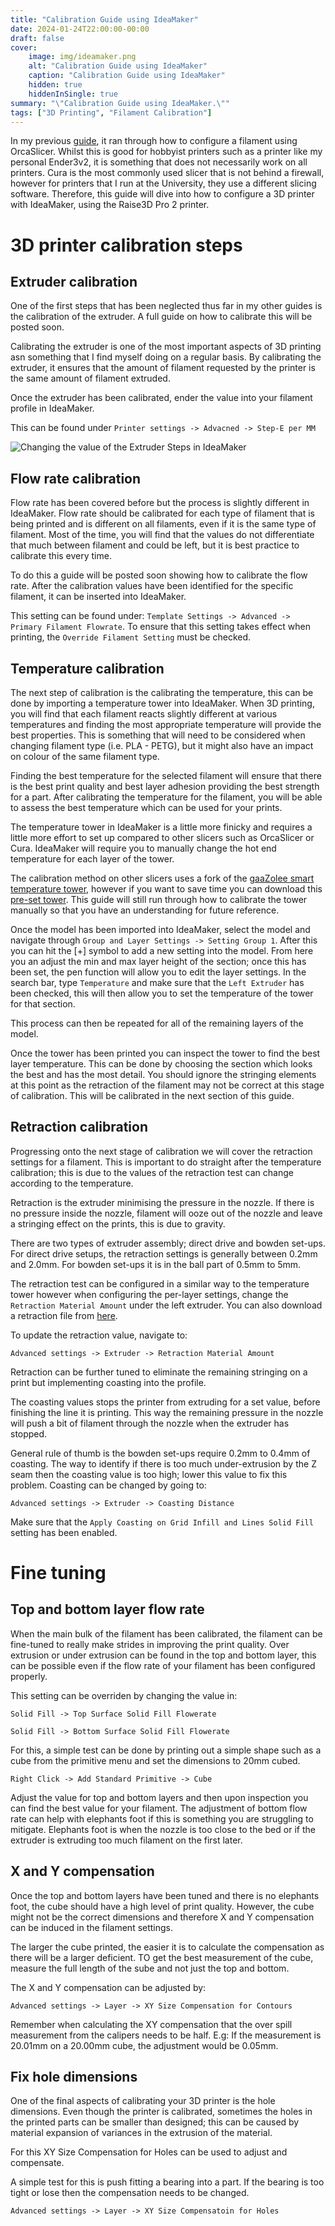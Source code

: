 ```yaml
---
title: "Calibration Guide using IdeaMaker"
date: 2024-01-24T22:00:00-00:00
draft: false
cover:
    image: img/ideamaker.png
    alt: "Calibration Guide using IdeaMaker"
    caption: "Calibration Guide using IdeaMaker"
    hidden: true
    hiddenInSingle: true
summary: "\"Calibration Guide using IdeaMaker.\""
tags: ["3D Printing", "Filament Calibration"]
---
```


In my previous [guide](/content/3D%20Printing/Filament%20Calibration/index.md), it ran through how to configure a filament using OrcaSlicer.
Whilst this is good for hobbyist printers such as a printer like my personal Ender3v2, it is something that does not necessarily work on all printers.
Cura is the most commonly used slicer that is not behind a firewall, however for printers that I run at the University, they use a different slicing software.
Therefore, this guide will dive into how to configure a 3D printer with IdeaMaker, using the Raise3D Pro 2 printer.

# 3D printer calibration steps 

## Extruder calibration
One of the first steps that has been neglected thus far in my other guides is the calibration of the extruder. 
A full guide on how to calibrate this will be posted soon.

Calibrating the extruder is one of the most important aspects of 3D printing asn something that I find myself doing on a regular basis.
By calibrating the extruder, it ensures that the amount of filament requested by the printer is the same amount of filament extruded.

Once the extruder has been calibrated, ender the value into your filament profile in IdeaMaker.

This can be found under `Printer settings -> Advacned -> Step-E per MM`

![Changing the value of the Extruder Steps in IdeaMaker](img/e-calibration.png "Changing the value of the Extruder Steps in IdeaMaker")

## Flow rate calibration
Flow rate has been covered before but the process is slightly different in IdeaMaker.
Flow rate should be calibrated for each type of filament that  is being printed and is different on all filaments, even if it is the same type of filament.
Most of the time, you will find that the values do not differentiate that much between filament and could be left, but it is best practice to calibrate this every time.

To do this a guide will be posted soon showing how to calibrate the flow rate.
After the calibration values have been identified for the specific filament, it can be inserted into IdeaMaker.

This setting can be found under: `Template Settings -> Advanced -> Primary Filament Flowrate`. 
To ensure that this setting takes effect when printing, the `Override Filament Setting` must be checked.

## Temperature calibration
The next step of calibration is the calibrating the temperature, this can be done by importing a temperature tower into IdeaMaker.
When 3D printing, you will find that each filament reacts slightly different at various temperatures and finding the most appropriate temperature will provide the best properties.
This is something that will need to be considered when changing filament type (i.e. PLA - PETG), but it might also have an impact on colour  of the same filament type.

Finding the best temperature for the selected filament will ensure that there is the best print quality and best layer adhesion providing the best strength for a part.
After calibrating the temperature for the filament, you will be able to assess the best temperature which can be used for your prints.

The temperature tower in IdeaMaker is a little more finicky and requires a little more effort to set up compared to other slicers such as OrcaSlicer or Cura.
IdeaMaker will require you to manually change the hot end temperature for each layer of the tower.

The calibration method on other slicers uses a fork of the [gaaZolee smart temperature tower](https://www.thingiverse.com/thing:2729076), however if you want to save time you can download this [pre-set tower](Temperature-Calibration-Tower.zip).
This guide will still run through how to calibrate the tower manually so that you have an understanding for future reference.

Once the model has been imported into IdeaMaker, select the model and navigate through `Group and Layer Settings -> Setting Group 1`.
After this you can hit the [+] symbol to add a new setting into the model. 
From here you an adjust the min and max layer height of the section; once this has been set, the pen function will allow you to edit the layer settings.
In the search bar, type `Temperature` and make sure that the `Left Extruder` has been checked, this will then allow you to set the temperature of the tower for that section.

This process can then be repeated for all of the remaining layers of the model. 

Once the tower has been printed you can inspect the tower to find the best layer temperature. 
This can be done by choosing the section which looks the best and has the most detail. 
You should ignore the stringing elements at this point as the retraction of the filament may not be correct at this stage of calibration.
This will be calibrated in the next section of this guide.

## Retraction calibration
Progressing onto the next stage of calibration we will cover the retraction settings for a filament.
This is important to do straight after the temperature calibration; this is due to the values of the retraction test can change according to the temperature.

Retraction is the extruder minimising the pressure in the nozzle. 
If there is no pressure inside the nozzle, filament will ooze out of the nozzle and leave a stringing effect on the prints, this is due to gravity.

There are two types of extruder assembly; direct drive and bowden set-ups.
For direct drive setups, the retraction settings is generally between 0.2mm and 2.0mm.
For bowden set-ups it is in the ball part of 0.5mm to 5mm.

The retraction test can be configured in a similar way to the temperature tower however when configuring the per-layer settings, change the `Retraction Material Amount` under the left extruder.
You can also download a retraction file from [here](Retraction-Calibration-Tower.zip).

To update the retraction value, navigate to:

`Advanced settings -> Extruder -> Retraction Material Amount`

Retraction can be further tuned to eliminate the remaining stringing on a print but implementing coasting into the profile.

The coasting values stops the printer from extruding for a set value, before finishing the line it is printing. 
This way the remaining pressure in the nozzle will push a bit of filament through the nozzle when the extruder has stopped.

General rule of thumb is the bowden set-ups require 0.2mm to 0.4mm of coasting.
The way to identify if there is too much under-extrusion by the Z seam then the coasting value is too high; lower this value to fix this problem.
Coasting can be changed by going to:

`Advanced settings -> Extruder -> Coasting Distance`

Make sure that the `Apply Coasting on Grid Infill and Lines Solid Fill` setting has been enabled.


# Fine tuning

## Top and bottom layer flow rate
When the main bulk of the filament has been calibrated, the filament can be fine-tuned to really make strides in improving the print quality.
Over extrusion or under extrusion can be found in the top and bottom layer, this can be possible even if the flow rate of your filament has been configured properly. 

This setting can be overriden by changing the value in:

`Solid Fill -> Top Surface Solid Fill Flowerate`

`Solid Fill -> Bottom Surface Solid Fill Flowerate`

For this, a simple test can be done by printing out a simple shape such as a cube from the primitive menu and set the dimensions to 20mm cubed.

`Right Click -> Add Standard Primitive -> Cube`

Adjust the value for top and bottom layers and then upon inspection you can find the best value for your filament.
The adjustment of bottom flow rate can help with elephants foot if this is something you are struggling to mitigate.
Elephants foot is when the nozzle is too close to the bed or if the extruder is extruding too much filament on the first later.

## X and Y compensation
Once the top and bottom layers have been tuned and there is no elephants foot, the cube should have a high level of print quality.
However, the cube might not be the correct dimensions and therefore X and Y compensation can be induced in the filament settings.

The larger the cube printed, the easier it is to calculate the compensation as there will be a larger deficient. 
TO get the best measurement of the cube, measure the full length of the sube and not just the top and bottom.

The X and Y compensation can be adjusted by:

`Advanced settings -> Layer -> XY Size Compensation for Contours`

Remember when calculating the XY compensation that the over spill measurement from the calipers needs to be half.
E.g: If the measurement is 20.01mm on a 20.00mm cube, the adjustment would be 0.05mm. 

## Fix hole dimensions
One of the final aspects of calibrating your 3D printer is the hole dimensions.
Even though the printer is calibrated, sometimes the holes in the printed parts can be smaller than designed; this can be caused by material expansion of variances in the extrusion of the material.

For this XY Size Compensation for Holes can be used to adjust and compensate.

A simple test for this is push fitting a bearing into a part. If the bearing is too tight or lose then the compensation needs to be changed.

`Advanced settings -> Layer -> XY Size Compensatoin for Holes`